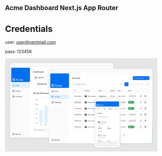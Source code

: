 ## Acme Dashboard Next.js App Router 

# Credentials

user: user@nextmail.com

pass: 123456

![App Image](public/Acme%20Dashboard.PNG)